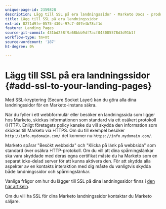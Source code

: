 ```yaml
---
unique-page-id: 2359828
description: Lägg till SSL på era landningssidor - Marketo Docs - produktdokumentation
title: Lägg till SSL på era landningssidor
exl-id: 8271d9fe-0575-430c-97c7-407e4b78cf1d
feature: Landing Pages
source-git-commit: 431bd258f9a68bbb9df7acf043085578d3d91b1f
workflow-type: tm+mt
source-wordcount: '187'
ht-degree: 0%

---
```


# Lägg till SSL på era landningssidor {#add-ssl-to-your-landing-pages}

Med SSL-kryptering (Secure Socket Layer) kan du göra alla dina landningssidor för en Marketo-instans säkra.

När du fyller i ett webbformulär eller besöker en landningssida som ligger hos Marketo, skickas informationen som standard via ett osäkert protokoll (HTTP). Enligt företagets policy kanske du vill skydda den information som skickas till Marketo via HTTPS. Om du till exempel besöker `http://info.mydomain.com/` det kommer nu `https://info.mydomain.com/`.

Marketo spårar &quot;Besökt webbsida&quot; och &quot;Klicka på länk på webbsida&quot; som standard över osäkra HTTP-protokoll. Om du vill att dina spårningslänkar ska vara skyddade med deras egna certifikat måste du ha Marketo som en separat icke-delad server för att kunna aktivera den. För att skydda alla aspekter av en kontakts interaktion med dig måste du vanligtvis skydda både landningssidor och spårningslänkar.

Vanliga frågor om hur du lägger till SSL på dina landningssidor finns i [den här artikeln](https://nation.marketo.com/t5/Knowledgebase/Overview-amp-FAQ-Secured-Domains/ta-p/300900).

Om du vill ha SSL för dina Marketo landningssidor kontaktar du Marketo säljare.
